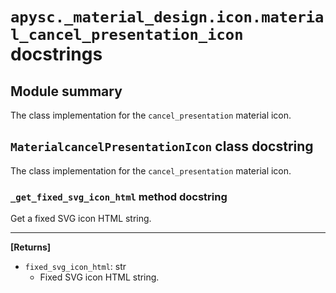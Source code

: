 # `apysc._material_design.icon.material_cancel_presentation_icon` docstrings

## Module summary

The class implementation for the `cancel_presentation` material icon.

## `MaterialcancelPresentationIcon` class docstring

The class implementation for the `cancel_presentation` material icon.

### `_get_fixed_svg_icon_html` method docstring

Get a fixed SVG icon HTML string.<hr>

**[Returns]**

- `fixed_svg_icon_html`: str
  - Fixed SVG icon HTML string.